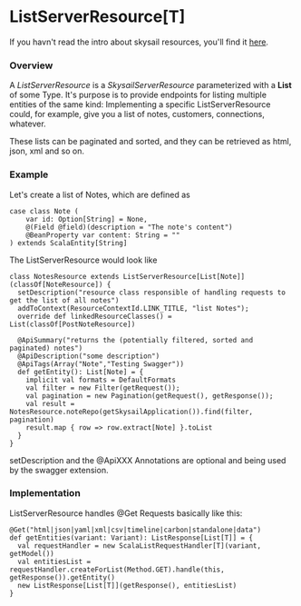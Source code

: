 # ListServerResource\[T\]

If you havn't read the intro about skysail resources, you'll find it [here](/resources.md).

### Overview

A _ListServerResource_ is a _SkysailServerResource_ parameterized with a **List** of some Type. It's purpose is to provide endpoints for listing multiple entities of the same kind: Implementing a specific ListServerResource could, for example, give you a list of notes, customers, connections, whatever.

These lists can be paginated and sorted, and they can be retrieved as html, json, xml and so on.

### Example

Let's create a list of Notes, which are defined as

```
case class Note (
    var id: Option[String] = None,
    @(Field @field)(description = "The note's content") 
    @BeanProperty var content: String = ""
) extends ScalaEntity[String]
```

The ListServerResource would look like

```
class NotesResource extends ListServerResource[List[Note]](classOf[NoteResource]) {
  setDescription("resource class responsible of handling requests to get the list of all notes")
  addToContext(ResourceContextId.LINK_TITLE, "list Notes");
  override def linkedResourceClasses() = List(classOf[PostNoteResource])

  @ApiSummary("returns the (potentially filtered, sorted and paginated) notes")
  @ApiDescription("some description")
  @ApiTags(Array("Note","Testing Swagger"))
  def getEntity(): List[Note] = {
    implicit val formats = DefaultFormats
    val filter = new Filter(getRequest());
    val pagination = new Pagination(getRequest(), getResponse());
    val result = NotesResource.noteRepo(getSkysailApplication()).find(filter, pagination)
    result.map { row => row.extract[Note] }.toList
  }
}
```

setDescription and the @ApiXXX Annotations are optional and being used by the swagger extension.

### Implementation

ListServerResource handles @Get Requests basically like this:

```
@Get("html|json|yaml|xml|csv|timeline|carbon|standalone|data")
def getEntities(variant: Variant): ListResponse[List[T]] = {
  val requestHandler = new ScalaListRequestHandler[T](variant, getModel())
  val entitiesList = requestHandler.createForList(Method.GET).handle(this, getResponse()).getEntity()
  new ListResponse[List[T]](getResponse(), entitiesList)
}
```



